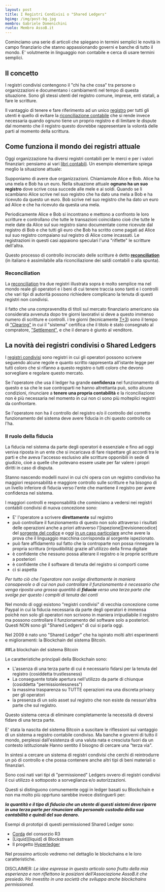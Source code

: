 ```yaml
---
layout: post
title: I Registri Condivisi o "Shared Ledgers"
bgimg: /img/post-bg.jpg
membro: Gabriele Domenichini
ruolo: Membro AssoB.it
---
```

Cominciamo una serie di articoli che spiegano in termini semplici le novità
in campo finanziario che stanno appassionando governi e banche di tutto il mondo.
E' volutmente in linguaggio non contabile e cerca di usare termini semplici.

<!-- more -->
## Il concetto

I registri condivisi contengono il "chi ha che cosa" tra persone o
organizzazioni e documentano i cambiamenti nel tempo di questa situazione.
Sono gli stessi utenti del registro comune, imprese, enti statali, a fare le scritture.

Il vantaggio di tenere e fare riferimento ad un unico [registro][libri contabili] per tutti gli
utenti è quello di evitare la [riconciliazione contabile][reconciliation] che si rende invece
necessaria quando ognuno tiene un proprio registro e di limitare le dispute
dal momento che il registro questo dovrebbe rappresentare la volontà delle 
parti al momento della scrittura.

## Come funziona il mondo dei registri attuale

Oggi organizzazione ha diversi registri contabili per le merci e per i valori
finanziari: pensiamo ai vari [libri contabili][libri contabili].
Un esempio elementare spiega meglio la situazione attuale:

Supponiamo di avere due organizzazioni. Chiamiamole Alice e Bob.
Alice ha una mela e Bob ha un euro. Nella situazione
attuale **ognuno ha un suo registro** dove scrive cosa succede alle mele e ai soldi.
Quando se li scambiano Alice scrive nel suo registro che ha dato una mela
a Bob e ha ricevuto da questo un euro.
Bob scrive  nel suo registro che ha dato un euro ad Alice e che ha ricevuto
da questa una mela.

Periodicamente Alice e Bob si incontrano e mettono a confronto le loro scritture
e controllano che tutte le transazioni coincidano cioè che tutte le mele date da
Alice sul suo registro siano documentate come ricevute dal
registro di Bob e che tutti gli euro che Bob ha scritto come pagati ad Alice
sul suo registro compaiano sul registro di Alice come incassati. Le
registrazioni in questi casi appaiono speculari l'una
"riflette" le scritture dell'altra.

Questo processo di controllo incrociato delle scritture è detto
**[reconciliation]** (in italiano è assimilabile alla riconciliazione 
dei saldi contabili o alla spunta).

### Reconciliation

La [reconciliation] tra due registri illustrata sopra è molto semplice ma
nel mondo reale gli operatori e i beni di cui tenere traccia sono
tanti e i controlli che vari tipi di autorità possono richiedere complicano
la tenuta di questi registri non condivisi.

il fatto che una
compravendita di titoli sul mercato finanziario americano sia considerata
avvenuta dopo tre giorni lavorativi si deve a questo immenso numero di
scritture e controlli. i tre giorni (tecnicamente [T+3][t+3]) sono il tempo 
di ["Clearing"][clearing] in cui il
"sistema" certifica che il titolo è stato consegnato al compratore,
["Settlement"][settlement], e che il denaro è giunto al venditore.

## La novità dei registri condivisi o Shared Ledgers

I [registri condivisi][sharedledgers] sono registri in cui gli operatori possono scrivere
seguendo alcune regole e quanto scritto rappresenta all'istante legge per
tutti coloro che si rifanno a questo registro o tutti coloro che devono
sorvegliare e regolare questo mercato.

Se l'operatore che usa il ledger ha grande **confidenza** nel funzionamento di
questo e sa che le sue controparti ne hanno altrettanta può, sotto alcune
condizioni, rinunciare a **tenere una propria contabilità** e la riconciliazione non
è più necessaria nel momento in cui non ci sono più molteplici registri
da confrontare.

Se l'operatore non ha il controllo del registro e/o il controllo del corretto
funzionamento del sistema deve avere fiducia in chi questo controllo ce l'ha.

### Il ruolo della fiducia

La fiducia nel sistema da parte degli operatori è essenziale e fino ad oggi
veniva riposta in un ente che si incaricava di fare rispettare gli accordi 
tra le parti e che aveva l'accesso esclusivo alle scritture opponibili in 
sede di giudizio, cioè a quelle che potevano essere usate per far valere i 
propri diritti in caso di disputa.

Stanno nascendo modelli nuovi in cui chi opera con un registro condiviso 
ha maggiori responsabilità e maggiore controllo sulle scritture e ha bisogno 
di un livello inferiore di fiducia verso l'ente che mantiene il registro per 
avere confidenza nel sistema.

I maggiori controlli e responsabilità che cominciano a vedersi nei registri 
contabili condivisi di nuova concezione sono:

* E' l'operatore a scrivere **direttamente** sul registro 
* può controllare il funzionamento di questo non solo attraverso i risultati
delle operazioni anche a priori attraverso
l'[ispezione][revisionecodice] del [sorgente del codice][opensource] e oggi 
[in un caso particolare][gitian] anche 
avere la prova che il linguaggio macchina corrisponda al sorgente ispezionato.
* può fare affidamento sul fatto che la controparte non possa rinnegare
la propria scrittura (irripudibilità) grazie all'utilizzo della firma digitale
* è confidente che nessuno possa alterare il registro
o le proprie scritture a posteriori
* è confidente che il software di tenuta del registro si comporti come 
* ci si aspetta

*Per tutto ciò che l'operatore non svolge direttamente in maniera consapevole
o di cui non può controllare il funzionamento
è necessario che venga riposta una grossa quantità di **fiducia**
verso una terza parte che svolge per questo i compiti di tenuta dei conti*

Nel mondo di oggi esistono "registri condivisi" di vecchia concezione come
Paypal in cui la fiducia necessaria da parte degli operatori è immensa poichè
non solo gli operatori non scrivono in maniera irripudiabile il registro ma
possono controllare il funzionamento del
software solo a posteriori.
Questi NON sono gli "Shared Ledgers" di cui si parla oggi.

Nel 2009 è nato uno "Shared Ledger" che ha ispirato molti altri esperimenti e
miglioramenti: la Blockchain del sistema Bitcoin.

##La blockchain del sistema Bitcoin

Le caratteristiche principali della Blockchain sono:

* L'assenza di una terza parte di cui è necessario fidarsi per la tenuta del registro 
(cosiddetta trustlessness)
* La conseguente totale apertura nell'utilizzo da parte di chiunque (cosiddetta "permissionlessness")
* la massima trasparenza su TUTTE operazioni ma una discreta privacy per gli
operatori
* la presenza di un solo asset sul registro che non esiste da nessun'altra parte
che sul registro.

Questo sistema cerca di eliminare completamente la necessità di doversi fidare
di una terza parte.

E' stata la nascita del sistema Bitcoin a suscitare le riflessioni sui vantaggio 
di un sistema a registro contabile condiviso. Ma banche e governi di tutto il mondo, 
perplessi dall'esistenza di una valuta nata e cresciuta fuori da un contesto istituzionale 
Hanno sentito il bisogno di cercare una "terza via".

In sintesi a cercare un sistema di registri condivisi che cerchi di reintrodurre 
un pò di controllo e che possa contenere anche altri tipi di beni materiali o finanziari.

Sono così nati vari tipi di "permissioned" Ledgers ovvero di registri condivisi
il cui utilizzo è sottoposto a sorveglianza e/o autorizzazioni.

Questi si distinguono comunemente oggi in ledger basati su Blockchain e non ma
molto più opprtuno sarebbe invece distinguerli per:

***la quantità e il tipo di fiducia che un utente di questi sistemi
deve riporre in una terza parte per rinunciare alla personale custodia della
sua contabilità e quindi del suo denaro.***

Esempi di prototipi di questi permissioned Shared Ledger sono:

* [Corda][corda] del consorzio R3
* [Liquid][liquid] di Blockstream
* Il progetto [Hyperledger][hyperledger]

Nel prossimo articolo vedremo nel dettaglio le blockchains e le loro
caratteristiche.

DISCLAIMER: *Le idee espresse in questo articolo sono frutto della mia esperienza e 
non riflettono le posizioni dell'Associazione AssoB.it che presiedo.
Ho investito in una società che sviluppa anche blockchains permissioned.*

[corda]: https://gendal.me/2016/04/05/introducing-r3-corda-a-distributed-ledger-designed-for-financial-services/
[sharedledgers]: https://gendal.me/2015/04/27/how-to-explain-the-value-of-replicated-shared-ledgers-from-first-principles/
[hyperledger]: https://www.hyperledger.org/
[t+3]: https://en.wikipedia.org/wiki/T%2B3
[settlement]: https://en.wikipedia.org/wiki/Settlement_(finance)
[clearing]: https://en.wikipedia.org/wiki/Clearing_(finance)
[libri contabili]: https://it.wikipedia.org/wiki/Libro_contabile
[reconciliation]: https://en.wikipedia.org/wiki/Reconciliation_(accounting)
[revisionesoftware]: https://it.wikipedia.org/wiki/Ispezione_del_software
[opensource]: https://it.wikipedia.org/wiki/Open_source
[gitian]: https://gitian.org/
